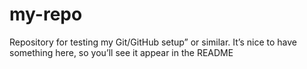 # my-repo
Repository for testing my Git/GitHub setup” or similar. It’s nice to have something here, so you’ll see it appear in the README
